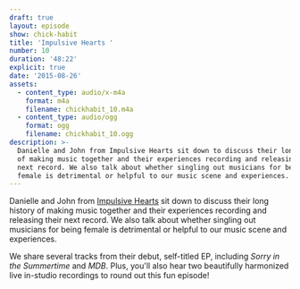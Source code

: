 ```yaml
---
draft: true
layout: episode
show: chick-habit
title: 'Impulsive Hearts '
number: 10
duration: '48:22'
explicit: true
date: '2015-08-26'
assets:
  - content_type: audio/x-m4a
    format: m4a
    filename: chickhabit_10.m4a
  - content_type: audio/ogg
    format: ogg
    filename: chickhabit_10.ogg
description: >-
  Danielle and John from Impulsive Hearts sit down to discuss their long history
  of making music together and their experiences recording and releasing their
  next record. We also talk about whether singling out musicians for being
  female is detrimental or helpful to our music scene and experiences. 
---
```

Danielle and John from [Impulsive Hearts](https://impulsivehearts.bandcamp.com) sit down to discuss their long history of making music together and their experiences recording and releasing their next record. We also talk about whether singling out musicians for being female is detrimental or helpful to our music scene and experiences. 

We share several tracks from their debut, self-titled EP, including *Sorry in the Summertime* and *MDB*. Plus, you'll also hear two beautifully harmonized live in-studio recordings to round out this fun episode!